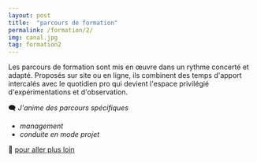 ```yaml
---
layout: post
title:  "parcours de formation"
permalink: /formation/2/
img: canal.jpg
tag: formation2
---
```

Les parcours de formation sont mis en œuvre dans un rythme concerté et adapté. Proposés sur site ou en ligne, ils combinent des temps d'apport intercalés avec le quotidien pro qui devient l'espace privilégié d'expérimentations et d'observation.

🗨 *J'anime des parcours spécifiques*
- *management*
- *conduite en mode projet*


👣 [pour aller plus loin](https://acade-fr.github.io/bheema/contact/)
